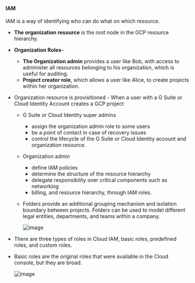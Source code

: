 #### IAM

IAM is a way of identifying who can do what on which resource.


-  **The organization resource** is the root node in the GCP resource hierarchy.
-  **Organization Roles-**
    -  **The Organization admin** provides a user like Bob, with access to administer all resources belonging to his organization, which is useful for auditing.
    -  **Project creator role**, which allows a user like Alice, to create projects within her organization.
- Organization resource is provisitioned - When a user with a G Suite or Cloud Identity Account creates a GCP project
    - G Suite or Cloud Identity super admins
      - assign the organization admin role to some users
      - be a point of contact in case of recovery issues
      - control the lifecycle of the G Suite or Cloud Identity account and organization resource.
    - Organization admin
      - define IAM policies
      - determine the structure of the resource hierarchy
      - delegate responsibility over critical components such as networking
      - billing, and resource hierarchy, through IAM roles.
  - Folders provide an additional grouping mechanism and isolation boundary between projects. Folders can be used to model different legal entities, departments, and teams within a company.
    
    ![image](https://github.com/leenabhavnani/GCP/assets/61199820/001c26a5-8794-44cc-980a-64d0377ebf46)

- There are three types of roles in Cloud IAM, basic roles, predefined roles, and custom roles.
- Basic roles are the original roles that were available in the Cloud console, but they are broad.
  
  ![image](https://github.com/leenabhavnani/GCP/assets/61199820/51d1675e-2c1e-4345-9f09-d9e2ab7e0e8f)
